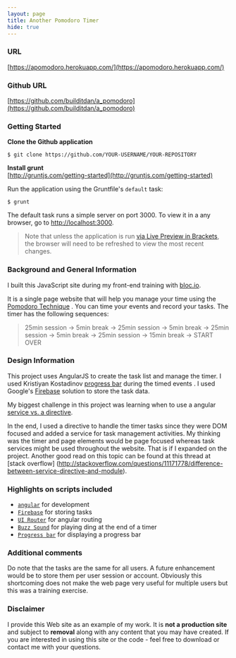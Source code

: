 ```yaml
---
layout: page
title: Another Pomodoro Timer
hide: true
---
```

### URL
[https://apomodoro.herokuapp.com/](https://apomodoro.herokuapp.com/)

### Github URL
[https://github.com/builditdan/a_pomodoro](https://github.com/builditdan/a_pomodoro)

### Getting Started

**Clone the Github application**<br>
```
$ git clone https://github.com/YOUR-USERNAME/YOUR-REPOSITORY
```

**Install grunt**<br>
[http://gruntjs.com/getting-started](http://gruntjs.com/getting-started)

Run the application using the Gruntfile's `default` task:

```
$ grunt
```

The default task runs a simple server on port 3000. To view it in a any browser, go to [http://localhost:3000](http://localhost:3000).

>Note that unless the application is run [via Live Preview in Brackets](#use-in-brackets-live-preview), the browser will need to be refreshed to view the most recent changes.


### Background and General Information
I built this JavaScript site during my front-end training with [bloc.io](https://bloc.io).

It is a single page website that will help you manage your time using the [Pomodoro Technique](http://pomodorotechnique.com/) .  You can time your events and record your tasks.  The timer has the following sequences:

> 25min session -> 5min break -> 25min session -> 5min break -> 25min session -> 5min break -> 25min session -> 15min break -> START OVER

### Design Information
This project uses AngularJS to create the task list and manage the timer. I used Kristiyan Kostadinov [progress bar](https://github.com/crisbeto/angular-svg-round-progressbar) during the timed events . I used Google's [Firebase](https://firebase.google.com/) solution to store the task data.

My biggest challenge in this project was learning when to use a angular [service vs. a directive](http://kirkbushell.me/when-to-use-directives-controllers-or-services-in-angular/).

In the end, I used a directive to handle the timer tasks since they were DOM focused  and added a service for task management activities. My thinking was the timer and page elements would be page focused whereas task services might be used throughout the website. That is if I expanded on the project. Another good read on this topic can be found at this thread at [stack overflow] (http://stackoverflow.com/questions/11171778/difference-between-service-directive-and-module).

### Highlights on scripts included
* [`angular`](http://angular-ui.github.io/) for development
* [`Firebase`](https://firebase.google.com/docs/) for storing tasks
* [`UI Router`](https://github.com/angular-ui/ui-router) for angular routing
* [`Buzz Sound`](http://buzz.jaysalvat.com/) for playing ding at the end of a timer
* [`Progress bar`](https://github.com/crisbeto/angular-svg-round-progressbar) for displaying a progress bar

### Additional comments
Do note that the tasks are the same for all users. A future enhancement would be to store them per user session or account. Obviously this shortcoming does not make the web page very useful for multiple users but this was a training exercise.

### Disclaimer
I provide this Web site as an example of my work. It is **not a production site** and subject to **removal** along with any content that you may have created. If you are interested in using this site or the code - feel free to download or contact me with your questions.
